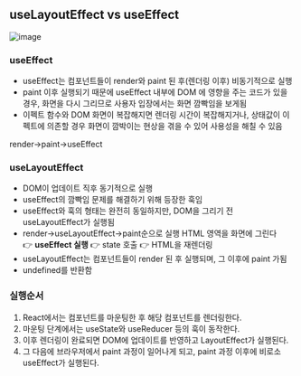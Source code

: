 ## useLayoutEffect vs useEffect 

![image](https://github.com/devjjin/Cookbook/assets/38846447/c075a5bf-c2fc-4713-8c79-bb9c194d1383)


### useEffect
- useEffect는 컴포넌트들이 render와 paint 된 후(렌더링 이후) 비동기적으로 실행
- paint 이후 실행되기 때문에 useEffect 내부에 DOM 에 영향을 주는 코드가 있을 경우, 화면을 다시 그리므로 사용자 입장에서는 화면 깜빡임을 보게됨
- 이펙트 함수와 DOM 화면이 복잡해지면 렌더링 시간이 복잡해지거나, 상태값이 이펙트에 의존할 경우 화면이 깜박이는 현상을 겪을 수 있어 사용성을 해칠 수 있음

render→paint→useEffect 

### useLayoutEffect
- DOM이 업데이트 직후 동기적으로 실행
- useEffect의 깜빡임 문제를 해결하기 위해 등장한 훅임
- useEffect와 훅의 형태는 완전히 동일하지만, DOM을 그리기 전 useLayoutEffect가 실행됨
- render→useLayoutEffect→paint순으로 실행
HTML 영역을 화면에 그린다 👉 **useEffect 실행** 👉 state 호출 👉 HTML을 재렌더링
- useLayoutEffect는 컴포넌트들이 render 된 후 실행되며, 그 이후에 paint 가됨
- undefined를 반환함


### 실행순서
1) React에서는 컴포넌트를 마운팅한 후 해당 컴포넌트를 렌더링한다.
2) 마운팅 단계에서는 useState와 useReducer 등의 훅이 동작한다.
3) 이후 렌더링이 완료되면 DOM에 업데이트를 반영하고 LayoutEffect가 실행된다.
4) 그 다음에 브라우저에서 paint 과정이 일어나게 되고, paint 과정 이후에 비로소 useEffect가 실행된다.
